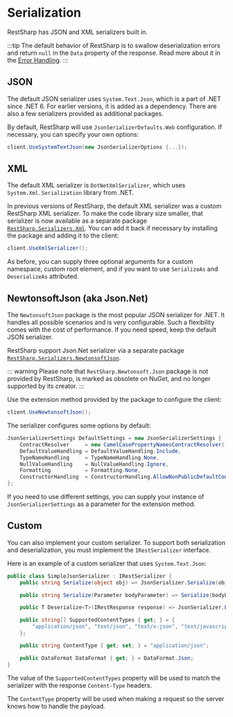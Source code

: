 # Serialization

RestSharp has JSON and XML serializers built in.

:::tip
The default behavior of RestSharp is to swallow deserialization errors and return `null` in the `Data`
property of the response. Read more about it in the [Error Handling](error-handling.md).
:::

## JSON

The default JSON serializer uses `System.Text.Json`, which is a part of .NET since .NET 6. For earlier versions, it is added as a dependency. There are also a few serializers provided as additional packages.

By default, RestSharp will use `JsonSerializerDefaults.Web` configuration. If necessary, you can specify your own options:

```csharp
client.UseSystemTextJson(new JsonSerializerOptions {...});
```

## XML

The default XML serializer is `DotNetXmlSerializer`, which uses `System.Xml.Serialization` library from .NET.

In previous versions of RestSharp, the default XML serializer was a custom RestSharp XML serializer. To make the code library size smaller, that serializer is now available as a separate package [`RestSharp.Serializers.Xml`](https://www.nuget.org/packages/RestSharp.Serializers.Xml).
You can add it back if necessary by installing the package and adding it to the client:

```csharp
client.UseXmlSerializer();
```

As before, you can supply three optional arguments for a custom namespace, custom root element, and if you want to use `SerializeAs` and `DeserializeAs` attributed.

## NewtonsoftJson (aka Json.Net)

The `NewtonsoftJson` package is the most popular JSON serializer for .NET. It handles all possible scenarios and is very configurable. Such a flexibility comes with the cost of performance. If you need speed, keep the default JSON serializer.

RestSharp support Json.Net serializer via a separate package [`RestSharp.Serializers.NewtonsoftJson`](https://www.nuget.org/packages/RestSharp.Serializers.NewtonsoftJson).

::: warning
Please note that `RestSharp.Newtonsoft.Json` package is not provided by RestSharp, is marked as obsolete on NuGet, and no longer supported by its creator.
:::

Use the extension method provided by the package to configure the client:

```csharp
client.UseNewtonsoftJson();
```

The serializer configures some options by default:

```csharp
JsonSerializerSettings DefaultSettings = new JsonSerializerSettings {
    ContractResolver     = new CamelCasePropertyNamesContractResolver(),
    DefaultValueHandling = DefaultValueHandling.Include,
    TypeNameHandling     = TypeNameHandling.None,
    NullValueHandling    = NullValueHandling.Ignore,
    Formatting           = Formatting.None,
    ConstructorHandling  = ConstructorHandling.AllowNonPublicDefaultConstructor
};
```

If you need to use different settings, you can supply your instance of
`JsonSerializerSettings` as a parameter for the extension method.

## Custom

You can also implement your custom serializer. To support both serialization and
deserialization, you must implement the `IRestSerializer` interface.

Here is an example of a custom serializer that uses `System.Text.Json`:

```csharp
public class SimpleJsonSerializer : IRestSerializer {
    public string Serialize(object obj) => JsonSerializer.Serialize(obj);

    public string Serialize(Parameter bodyParameter) => Serialize(bodyParameter.Value);

    public T Deserialize<T>(IRestResponse response) => JsonSerializer.Deserialize<T>(response.Content);

    public string[] SupportedContentTypes { get; } = {
        "application/json", "text/json", "text/x-json", "text/javascript", "*+json"
    };

    public string ContentType { get; set; } = "application/json";

    public DataFormat DataFormat { get; } = DataFormat.Json;
}
```

The value of the `SupportedContentTypes` property will be used to match the
serializer with the response `Content-Type` headers.

The `ContentType` property will be used when making a request so the
server knows how to handle the payload.

